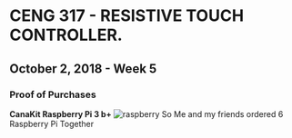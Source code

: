   # CENG 317 - RESISTIVE TOUCH CONTROLLER.
  
  ## October 2, 2018 - Week 5

### Proof of Purchases

**CanaKit Raspberry Pi 3 b+**
![raspberry](https://user-images.githubusercontent.com/43186158/46378852-ee33b800-c66a-11e8-8b2a-75a6e47cf173.PNG)
So Me and my friends ordered 6 Raspberry Pi Together

